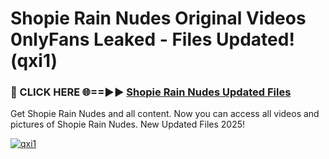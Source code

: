 # Shopie Rain Nudes Original Videos 0nlyFans Leaked - Files Updated! (qxi1)

<h3>🔴 CLICK HERE 🌐==►► <a href="https://tinyurl.com/4mcuefdz" rel="nofollow">Shopie Rain Nudes Updated Files</a></h3>

Get Shopie Rain Nudes and all content. Now you can access all videos and pictures of Shopie Rain Nudes. New Updated Files 2025!

[![qxi1](https://i.imgur.com/StAQSOY.gif)](https://tinyurl.com/4mcuefdz)
